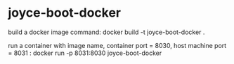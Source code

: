 # joyce-boot-docker

build a docker image command:
docker build -t joyce-boot-docker .

run a container with image name, container port = 8030, host machine port = 8031 :
docker run -p 8031:8030 joyce-boot-docker
